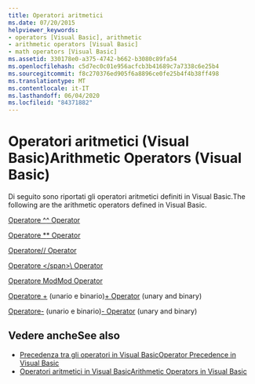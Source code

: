 ```yaml
---
title: Operatori aritmetici
ms.date: 07/20/2015
helpviewer_keywords:
- operators [Visual Basic], arithmetic
- arithmetic operators [Visual Basic]
- math operators [Visual Basic]
ms.assetid: 330178e0-a375-4742-b662-b3080c89fa54
ms.openlocfilehash: c5d7ec0c01e956acfcb3b41689c7a7338c6e25b4
ms.sourcegitcommit: f8c270376ed905f6a8896ce0fe25b4f4b38ff498
ms.translationtype: MT
ms.contentlocale: it-IT
ms.lasthandoff: 06/04/2020
ms.locfileid: "84371882"
---
```

# <a name="arithmetic-operators-visual-basic"></a><span data-ttu-id="3dabd-102">Operatori aritmetici (Visual Basic)</span><span class="sxs-lookup"><span data-stu-id="3dabd-102">Arithmetic Operators (Visual Basic)</span></span>
<span data-ttu-id="3dabd-103">Di seguito sono riportati gli operatori aritmetici definiti in Visual Basic.</span><span class="sxs-lookup"><span data-stu-id="3dabd-103">The following are the arithmetic operators defined in Visual Basic.</span></span>  
  
 [<span data-ttu-id="3dabd-104">Operatore ^</span><span class="sxs-lookup"><span data-stu-id="3dabd-104">^ Operator</span></span>](exponentiation-operator.md)  
  
 [<span data-ttu-id="3dabd-105">Operatore \*</span><span class="sxs-lookup"><span data-stu-id="3dabd-105">\* Operator</span></span>](multiplication-operator.md)  
  
 [<span data-ttu-id="3dabd-106">Operatore/</span><span class="sxs-lookup"><span data-stu-id="3dabd-106">/ Operator</span></span>](floating-point-division-operator.md)  
  
 [<span data-ttu-id="3dabd-107">Operatore \</span><span class="sxs-lookup"><span data-stu-id="3dabd-107">\ Operator</span></span>](integer-division-operator.md)  
  
 [<span data-ttu-id="3dabd-108">Operatore Mod</span><span class="sxs-lookup"><span data-stu-id="3dabd-108">Mod Operator</span></span>](mod-operator.md)  
  
 <span data-ttu-id="3dabd-109">[Operatore +](addition-operator.md) (unario e binario)</span><span class="sxs-lookup"><span data-stu-id="3dabd-109">[+ Operator](addition-operator.md) (unary and binary)</span></span>  
  
 <span data-ttu-id="3dabd-110">[Operatore-](subtraction-operator.md) (unario e binario)</span><span class="sxs-lookup"><span data-stu-id="3dabd-110">[- Operator](subtraction-operator.md) (unary and binary)</span></span>  
  
## <a name="see-also"></a><span data-ttu-id="3dabd-111">Vedere anche</span><span class="sxs-lookup"><span data-stu-id="3dabd-111">See also</span></span>

- [<span data-ttu-id="3dabd-112">Precedenza tra gli operatori in Visual Basic</span><span class="sxs-lookup"><span data-stu-id="3dabd-112">Operator Precedence in Visual Basic</span></span>](operator-precedence.md)
- [<span data-ttu-id="3dabd-113">Operatori aritmetici in Visual Basic</span><span class="sxs-lookup"><span data-stu-id="3dabd-113">Arithmetic Operators in Visual Basic</span></span>](../../programming-guide/language-features/operators-and-expressions/arithmetic-operators.md)
